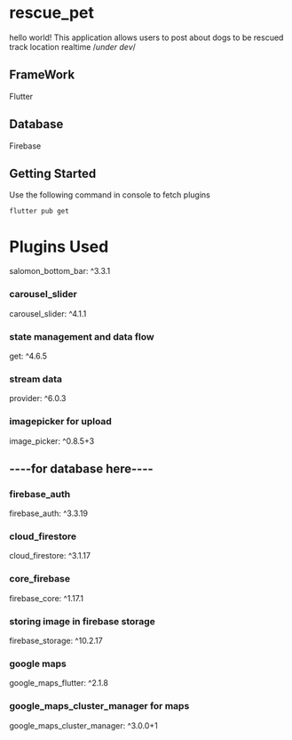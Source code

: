# rescue_pet

hello world!
This application allows users to post about dogs to be rescued <br />
track location realtime /<i>under dev</i>/

## FrameWork

Flutter

## Database

Firebase

## Getting Started

Use the following command in console to fetch plugins

```
flutter pub get
```

# Plugins Used

salomon_bottom_bar: ^3.3.1 <br />

### carousel_slider

carousel_slider: ^4.1.1 <br />

### state management and data flow

get: ^4.6.5 <br />

### stream data

provider: ^6.0.3 <br />

### imagepicker for upload

image_picker: ^0.8.5+3 <br />

## ----for database here----

### firebase_auth

firebase_auth: ^3.3.19 <br />

### cloud_firestore

cloud_firestore: ^3.1.17 <br />

### core_firebase

firebase_core: ^1.17.1 <br />

### storing image in firebase storage

firebase_storage: ^10.2.17 <br />

### google maps

google_maps_flutter: ^2.1.8 <br />

### google_maps_cluster_manager for maps

google_maps_cluster_manager: ^3.0.0+1 <br />
